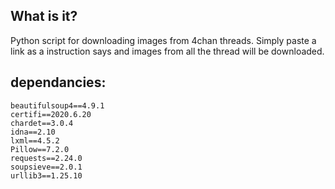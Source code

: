 ## What is it?
Python script for downloading images from 4chan threads.
Simply paste a link as a instruction says and images from all the thread will be downloaded.

## dependancies:
    beautifulsoup4==4.9.1
    certifi==2020.6.20
    chardet==3.0.4
    idna==2.10
    lxml==4.5.2
    Pillow==7.2.0
    requests==2.24.0
    soupsieve==2.0.1
    urllib3==1.25.10

